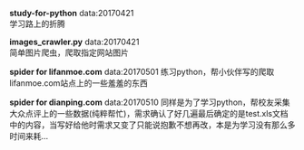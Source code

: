 **study-for-python**  data:20170421   
学习路上的折腾

**images_crawler.py**  data:20170421   
简单图片爬虫，爬取指定网站图片

**spider for lifanmoe.com**  data:20170501
练习python，帮小伙伴写的爬取lifanmoe.com站点上的一些羞羞的东西

**spider for dianping.com**  data:20170510
同样是为了学习python，帮校友采集大众点评上的一些数据(纯粹帮忙)，需求确认了好几遍最后确定的是test.xls文档中的内容，当写好给他时需求又变了只能说抱歉不想再改，本是为学习没有那么多时间来耗...